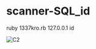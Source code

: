 # scanner-SQL_id


ruby 1337kro.rb 127.0.0.1 id






![C2](https://user-images.githubusercontent.com/72355033/180497925-83800dc6-ebc6-401f-86b6-02d6295c6d99.PNG)
